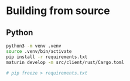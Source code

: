 # Building from source

## Python

```bash
python3 -m venv .venv
source .venv/bin/activate
pip install -r requirements.txt
maturin develop -m src/client/rust/Cargo.toml

# pip freeze > requirements.txt
```